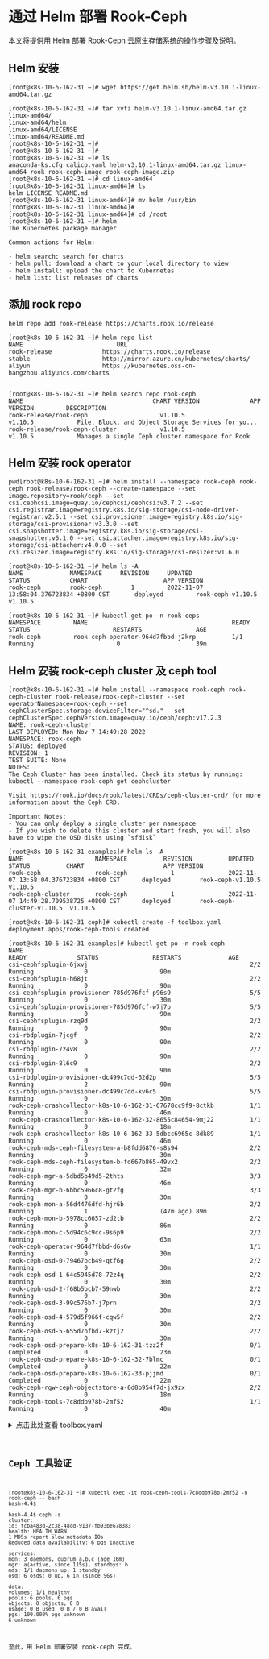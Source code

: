 # 通过 Helm 部署 Rook-Ceph

本文将提供用 Helm 部署 Rook-Ceph 云原生存储系统的操作步骤及说明。

## Helm 安装

```console
[root@k8s-10-6-162-31 ~]# wget https://get.helm.sh/helm-v3.10.1-linux-amd64.tar.gz

[root@k8s-10-6-162-31 ~]# tar xvfz helm-v3.10.1-linux-amd64.tar.gz
linux-amd64/
linux-amd64/helm
linux-amd64/LICENSE
linux-amd64/README.md
[root@k8s-10-6-162-31 ~]#
[root@k8s-10-6-162-31 ~]#
[root@k8s-10-6-162-31 ~]# ls
anaconda-ks.cfg calico.yaml helm-v3.10.1-linux-amd64.tar.gz linux-amd64 rook rook-ceph-image rook-ceph-image.zip
[root@k8s-10-6-162-31 ~]# cd linux-amd64
[root@k8s-10-6-162-31 linux-amd64]# ls
helm LICENSE README.md
[root@k8s-10-6-162-31 linux-amd64]# mv helm /usr/bin
[root@k8s-10-6-162-31 linux-amd64]#
[root@k8s-10-6-162-31 linux-amd64]# cd /root
[root@k8s-10-6-162-31 ~]# helm
The Kubernetes package manager

Common actions for Helm:

- helm search: search for charts
- helm pull: download a chart to your local directory to view
- helm install: upload the chart to Kubernetes
- helm list: list releases of charts
```

## 添加 rook repo

```console
helm repo add rook-release https://charts.rook.io/release

[root@k8s-10-6-162-31 ~]# helm repo list
NAME                          URL
rook-release              https://charts.rook.io/release
stable                    http://mirror.azure.cn/kubernetes/charts/
aliyun                    https://kubernetes.oss-cn-hangzhou.aliyuncs.com/charts


[root@k8s-10-6-162-31 ~]# helm search repo rook-ceph
NAME                                    CHART VERSION              APP VERSION         DESCRIPTION
rook-release/rook-ceph                    v1.10.5                   v1.10.5            File, Block, and Object Storage Services for yo...
rook-release/rook-ceph-cluster            v1.10.5                   v1.10.5            Manages a single Ceph cluster namespace for Rook
```

## Helm 安装 rook operator

```console
pwd[root@k8s-10-6-162-31 ~]# helm install --namespace rook-ceph rook-ceph rook-release/rook-ceph --create-namespace --set image.repository=rook/ceph --set csi.cephcsi.image=quay.io/cephcsi/cephcsi:v3.7.2 --set csi.registrar.image=registry.k8s.io/sig-storage/csi-node-driver-registrar:v2.5.1 --set csi.provisioner.image=registry.k8s.io/sig-storage/csi-provisioner:v3.3.0 --set csi.snapshotter.image=registry.k8s.io/sig-storage/csi-snapshotter:v6.1.0 --set csi.attacher.image=registry.k8s.io/sig-storage/csi-attacher:v4.0.0 --set csi.resizer.image=registry.k8s.io/sig-storage/csi-resizer:v1.6.0

[root@k8s-10-6-162-31 ~]# helm ls -A
NAME             NAMESPACE     REVISION     UPDATED                                        STATUS           CHART                     APP VERSION
rook-ceph        rook-ceph        1         2022-11-07  13:58:04.376723834 +0800 CST       deployed         rook-ceph-v1.10.5         v1.10.5

[root@k8s-10-6-162-31 ~]# kubectl get po -n rook-ceps
NAMESPACE         NAME                                        READY                    STATUS                       RESTARTS               AGE
rook-ceph         rook-ceph-operator-964d7fbbd-j2krp          1/1                      Running                       0                     39m
```

## Helm 安装 rook-ceph cluster 及 ceph tool

```console
[root@k8s-10-6-162-31 ~]# helm install --namespace rook-ceph rook-ceph-cluster rook-release/rook-ceph-cluster --set operatorNamespace=rook-ceph --set cephClusterSpec.storage.deviceFilter="^sd." --set cephClusterSpec.cephVersion.image=quay.io/ceph/ceph:v17.2.3
NAME: rook-ceph-cluster
LAST DEPLOYED: Mon Nov 7 14:49:28 2022
NAMESPACE: rook-ceph
STATUS: deployed
REVISION: 1
TEST SUITE: None
NOTES:
The Ceph Cluster has been installed. Check its status by running:
kubectl --namespace rook-ceph get cephcluster

Visit https://rook.io/docs/rook/latest/CRDs/ceph-cluster-crd/ for more information about the Ceph CRD.

Important Notes:
- You can only deploy a single cluster per namespace
- If you wish to delete this cluster and start fresh, you will also have to wipe the OSD disks using `sfdisk`

[root@k8s-10-6-162-31 examples]# helm ls -A
NAME                    NAMESPACE          REVISION          UPDATED                                      STATUS          CHART                      APP VERSION
rook-ceph               rook-ceph            1               2022-11-07 13:58:04.376723834 +0800 CST      deployed        rook-ceph-v1.10.5          v1.10.5
rook-ceph-cluster       rook-ceph            1               2022-11-07 14:49:28.709538725 +0800 CST      deployed        rook-ceph-cluster-v1.10.5  v1.10.5

[root@k8s-10-6-162-31 ceph]# kubectl create -f toolbox.yaml
deployment.apps/rook-ceph-tools created

[root@k8s-10-6-162-31 examples]# kubectl get po -n rook-ceph
NAME                                                               READY              STATUS               RESTARTS             AGE
csi-cephfsplugin-6jxvj                                             2/2                Running              0                    90m
csi-cephfsplugin-h68jt                                             2/2                Running              0                    90m
csi-cephfsplugin-provisioner-785d976fcf-p96s9                      5/5                Running              0                    30m
csi-cephfsplugin-provisioner-785d976fcf-w7j7p                      5/5                Running              0                    90m
csi-cephfsplugin-rzq9d                                             2/2                Running              0                    90m
csi-rbdplugin-7jcgf                                                2/2                Running              0                    90m
csi-rbdplugin-7z4v8                                                2/2                Running              0                    90m
csi-rbdplugin-8l6c9                                                2/2                Running              0                    90m
csi-rbdplugin-provisioner-dc499c7dd-62d2p                          5/5                Running              2                    90m
csi-rbdplugin-provisioner-dc499c7dd-kv6c5                          5/5                Running              0                    30m
rook-ceph-crashcollector-k8s-10-6-162-31-67678cc9f9-8ctkb          1/1                Running              0                    46m
rook-ceph-crashcollector-k8s-10-6-162-32-8655c84654-9mj22          1/1                Running              0                    18m
rook-ceph-crashcollector-k8s-10-6-162-33-5dbcc6965c-8dk89          1/1                Running              0                    46m
rook-ceph-mds-ceph-filesystem-a-b8fdd6876-s8s94                    2/2                Running              0                    30m
rook-ceph-mds-ceph-filesystem-b-fd667b865-49vx2                    2/2                Running              0                    32m
rook-ceph-mgr-a-5dbd5b49d5-2thts                                   3/3                Running              0                    46m
rook-ceph-mgr-b-6bbc5966c8-gt2fg                                   3/3                Running              0                    30m
rook-ceph-mon-a-56d4476dfd-hjr6b                                   2/2                Running              1                    (47m ago) 89m
rook-ceph-mon-b-5978cc6657-zd2tb                                   2/2                Running              0                    86m
rook-ceph-mon-c-5d94c6c9cc-9s6p9                                   2/2                Running              0                    63m
rook-ceph-operator-964d7fbbd-d6s6w                                 1/1                Running              0                    30m
rook-ceph-osd-0-79467bcb49-qtf6g                                   2/2                Running              0                    30m
rook-ceph-osd-1-64c5945d78-72z4q                                   2/2                Running              0                    30m
rook-ceph-osd-2-f68b5bcb7-59nwb                                    2/2                Running              0                    30m
rook-ceph-osd-3-99c576b7-j7prn                                     2/2                Running              0                    30m
rook-ceph-osd-4-579d5f966f-cqw5f                                   2/2                Running              0                    30m
rook-ceph-osd-5-655d7bfbd7-kztj2                                   2/2                Running              0                    30m
rook-ceph-osd-prepare-k8s-10-6-162-31-tzz2f                        0/1                Completed            0                    23m
rook-ceph-osd-prepare-k8s-10-6-162-32-7blmc                        0/1                Completed            0                    22m
rook-ceph-osd-prepare-k8s-10-6-162-33-pjjmd                        0/1                Completed            0                    22m
rook-ceph-rgw-ceph-objectstore-a-6d8b954f7d-jx9zx                  2/2                Running              0                    18m
rook-ceph-tools-7c8ddb978b-2mf52                                   1/1                Running              0                    40m
```

<details>
    <summary>点击此处查看 toolbox.yaml</summary>
    <pre><code>
apiVersion: apps/v1
kind: Deployment
metadata:
  name: rook-ceph-tools
  namespace: rook-ceph # namespace:cluster
  labels:
    app: rook-ceph-tools
spec:
  replicas: 1
  selector:
    matchLabels:
      app: rook-ceph-tools
  template:
    metadata:
      labels:
        app: rook-ceph-tools
    spec:
      dnsPolicy: ClusterFirstWithHostNet
      serviceAccountName: rook-ceph-default
      containers:
        - name: rook-ceph-tools
          image: quay.io/ceph/ceph:v18.2.2
          command:
            - /bin/bash
            - -c
            - |
              # Replicate the script from toolbox.sh inline so the ceph image
              # can be run directly, instead of requiring the rook toolbox
              CEPH_CONFIG="/etc/ceph/ceph.conf"
              MON_CONFIG="/etc/rook/mon-endpoints"
              KEYRING_FILE="/etc/ceph/keyring"

              # create a ceph config file in its default location so ceph/rados tools can be used
              # without specifying any arguments
              write_endpoints() {
                endpoints=$(cat ${MON_CONFIG})

                # filter out the mon names
                # external cluster can have numbers or hyphens in mon names, handling them in regex
                # shellcheck disable=SC2001
                mon_endpoints=$(echo "${endpoints}"| sed 's/[a-z0-9_-]\+=//g')

                DATE=$(date)
                echo "$DATE writing mon endpoints to ${CEPH_CONFIG}: ${endpoints}"
                  cat <<EOF > ${CEPH_CONFIG}
              [global]
              mon_host = ${mon_endpoints}

              [client.admin]
              keyring = ${KEYRING_FILE}
              EOF
              }

              # watch the endpoints config file and update if the mon endpoints ever change
              watch_endpoints() {
                # get the timestamp for the target of the soft link
                real_path=$(realpath ${MON_CONFIG})
                initial_time=$(stat -c %Z "${real_path}")
                while true; do
                  real_path=$(realpath ${MON_CONFIG})
                  latest_time=$(stat -c %Z "${real_path}")

                  if [[ "${latest_time}" != "${initial_time}" ]]; then
                    write_endpoints
                    initial_time=${latest_time}
                  fi

                  sleep 10
                done
              }

              # read the secret from an env var (for backward compatibility), or from the secret file
              ceph_secret=${ROOK_CEPH_SECRET}
              if [[ "$ceph_secret" == "" ]]; then
                ceph_secret=$(cat /var/lib/rook-ceph-mon/secret.keyring)
              fi

              # create the keyring file
              cat <<EOF > ${KEYRING_FILE}
              [${ROOK_CEPH_USERNAME}]
              key = ${ceph_secret}
              EOF

              # write the initial config file
              write_endpoints

              # continuously update the mon endpoints if they fail over
              watch_endpoints
          imagePullPolicy: IfNotPresent
          tty: true
          securityContext:
            runAsNonRoot: true
            runAsUser: 2016
            runAsGroup: 2016
            capabilities:
              drop: ["ALL"]
          env:
            - name: ROOK_CEPH_USERNAME
              valueFrom:
                secretKeyRef:
                  name: rook-ceph-mon
                  key: ceph-username
          volumeMounts:
            - mountPath: /etc/ceph
              name: ceph-config
            - name: mon-endpoint-volume
              mountPath: /etc/rook
            - name: ceph-admin-secret
              mountPath: /var/lib/rook-ceph-mon
              readOnly: true
      volumes:
        - name: ceph-admin-secret
          secret:
            secretName: rook-ceph-mon
            optional: false
            items:
              - key: ceph-secret
                path: secret.keyring
        - name: mon-endpoint-volume
          configMap:
            name: rook-ceph-mon-endpoints
            items:
              - key: data
                path: mon-endpoints
        - name: ceph-config
          emptyDir: {}
      tolerations:
        - key: "node.kubernetes.io/unreachable"
          operator: "Exists"
          effect: "NoExecute"
          tolerationSeconds: 5
    </code></pre>
</details>

## Ceph 工具验证

```console
[root@k8s-10-6-162-31 ~]# kubectl exec -it rook-ceph-tools-7c8ddb978b-2mf52 -n rook-ceph -- bash
bash-4.4$

bash-4.4$ ceph -s
cluster:
id: fcba483d-2c38-48cd-9137-fb93be678383
health: HEALTH_WARN
1 MDSs report slow metadata IOs
Reduced data availability: 6 pgs inactive

services:
mon: 3 daemons, quorum a,b,c (age 16m)
mgr: a(active, since 115s), standbys: b
mds: 1/1 daemons up, 1 standby
osd: 6 osds: 0 up, 6 in (since 96s)

data:
volumes: 1/1 healthy
pools: 6 pools, 6 pgs
objects: 0 objects, 0 B
usage: 0 B used, 0 B / 0 B avail
pgs: 100.000% pgs unknown
6 unknown
```

至此，用 Helm 部署安装 rook-ceph 完成。
